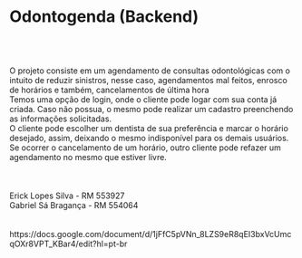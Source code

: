 <h1>Odontogenda (Backend)</h1>
<br>
<br>
<br>
O projeto consiste em um agendamento de consultas odontológicas com o intuito de reduzir sinistros, nesse caso, agendamentos mal feitos, enrosco de horários e também, cancelamentos de última hora
<br>
Temos uma opção de login, onde o cliente pode logar com sua conta já criada. Caso não possua, o mesmo pode realizar um cadastro preenchendo as informações solicitadas.
<br>
O cliente pode escolher um dentista de sua preferência e marcar o horário desejado, assim, deixando o mesmo indisponível para os demais usuários.
<br>
Se ocorrer o cancelamento de um horário, outro cliente pode refazer um agendamento no mesmo que estiver livre.
<br>
<br>
<br>
<br>
Erick Lopes Silva - RM 553927
<br>
Gabriel Sá Bragança - RM 554064
<br>
<br>
<br>
https://docs.google.com/document/d/1jFfC5pVNn_8LZS9eR8qEI3bxVcUmcqOXr8VPT_KBar4/edit?hl=pt-br
